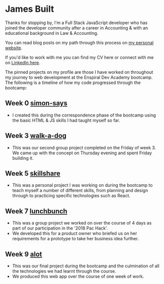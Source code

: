 # James Built
Thanks for stopping by, I'm a Full Stack JavaScript developer who has joined the developer community after a career in Accounting & with an educational background in Law & Accounting.

You can read blog posts on my path through this process on [my personal website](https://www.built.kiwi).

If you'd like to work with me you can find my CV here or connect with me on [LinkedIn here](https://www.linkedin.com/in/james-built-630102173/).

The pinned projects on my profile are those I have worked on throughout my journey to web development at the Enspiral Dev Academy bootcamp. The following is a timeline of how my code progressed through the bootcamp:

## Week 0 [simon-says](https://github.com/james-built/simon-says)
* I created this during the correspondence phase of the bootcamp using the basic HTML & JS skills I had taught myself so far.

## Week 3 [walk-a-dog](https://github.com/james-built/walk-a-dog)
* This was our second group project completed on the Friday of week 3. We came up with the concept on Thursday evening and spent Friday building it.

## Week 5 [skillshare](https://github.com/james-built/skillshare)
* This was a personal project I was working on during the bootcamp to teach myself a number of different skills, from planning and design through to practicing specific technologies such as React.

## Week 7 [lunchbunch](https://github.com/nikau-2018/lunchbunch)
* This was a group project we worked on over the course of 4 days as part of our participation in the '2018 Pac Hack'.
* We developed this for a product owner who briefed us on her requirements for a prototype to take her business idea further.

## Week 9 [alot](https://github.com/nikau-2018/alot)
* This was our final project during the bootcamp and the culmination of all the technologies we had learnt through the course.
* We produced this web app over the course of one week of work.
